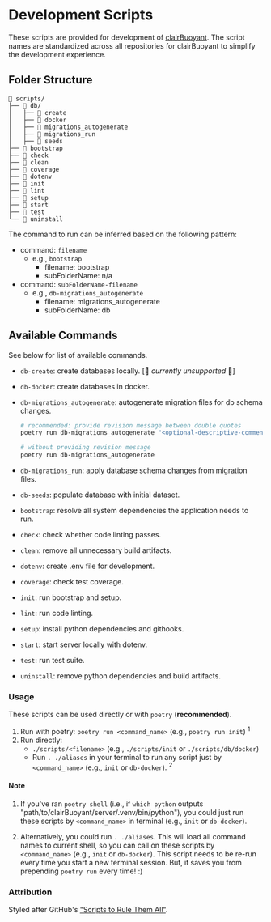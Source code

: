 # Development Scripts

These scripts are provided for development of [clairBuoyant](https://www.github.com/clairBuoyant). The script names are standardized across all repositories for clairBuoyant to simplify the development experience.

## Folder Structure

```
📂 scripts/
├── 📂 db/
│   ├── 📄 create
│   ├── 📄 docker
│   ├── 📄 migrations_autogenerate
│   ├── 📄 migrations_run
│   ├── 📄 seeds
├── 📄 bootstrap
├── 📄 check
├── 📄 clean
├── 📄 coverage
├── 📄 dotenv
├── 📄 init
├── 📄 lint
├── 📄 setup
├── 📄 start
├── 📄 test
└── 📄 uninstall
```

The command to run can be inferred based on the following pattern:

- command: `filename`
  - e.g., `bootstrap`
    - filename: bootstrap
    - subFolderName: n/a
- command: `subFolderName-filename`
  - e.g., `db-migrations_autogenerate`
    - filename: migrations_autogenerate
    - subFolderName: db

## Available Commands

See below for list of available commands.

- `db-create`: create databases locally. [🚧 _currently unsupported_ 🚧]
- `db-docker`: create databases in docker.
- `db-migrations_autogenerate`: autogenerate migration files for db schema changes.

  ```bash
  # recommended: provide revision message between double quotes
  poetry run db-migrations_autogenerate "<optional-descriptive-comment>"

  # without providing revision message
  poetry run db-migrations_autogenerate
  ```

- `db-migrations_run`: apply database schema changes from migration files.
- `db-seeds`: populate database with initial dataset.
- `bootstrap`: resolve all system dependencies the application needs to run.
- `check`: check whether code linting passes.
- `clean`: remove all unnecessary build artifacts.
- `dotenv`: create .env file for development.
- `coverage`: check test coverage.
- `init`: run bootstrap and setup.
- `lint`: run code linting.
- `setup`: install python dependencies and githooks.
- `start`: start server locally with dotenv.
- `test`: run test suite.
- `uninstall`: remove python dependencies and build artifacts.

### Usage

These scripts can be used directly or with `poetry` (**recommended**).

1. Run with poetry: `poetry run <command_name>` (e.g., `poetry run init`) <sup>1</sup>
2. Run directly:
   - `./scripts/<filename>` (e.g., `./scripts/init` or `./scripts/db/docker`)
   - Run `. ./aliases` in your terminal to run any script just by `<command_name>` (e.g., `init` or `db-docker`). <sup>2</sup>

#### Note

1. If you've ran `poetry shell` (i.e., if `which python` outputs "path/to/clairBuoyant/server/.venv/bin/python"), you could just run these scripts by `<command_name>` in terminal (e.g., `init` or `db-docker`).

2. Alternatively, you could run `. ./aliases`. This will load all command names to current shell, so you can call on these scripts by `<command_name>` (e.g., `init` or `db-docker`). This script needs to be re-run every time you start a new terminal session. But, it saves you from prepending `poetry run` every time! :)

### Attribution

Styled after GitHub's ["Scripts to Rule Them All"](https://github.com/github/scripts-to-rule-them-all).

